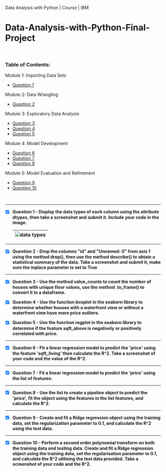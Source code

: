 Data Analysis with Python | Course | IBM
# Data-Analysis-with-Python-Final-Project

<br>

<!-- TABLE OF CONTENTS -->
### Table of Contents:

Module 1: Importing Data Sets

- [Question 1](#Q1)
  
Module 2: Data Wrangling

- [Question 2](#Q2)
  
Module 3: Exploratory Data Analysis

- [Question 3](#Q3)
- [Question 4](#Q4)
- [Question 5](#Q5)
  
Module 4: Model Development

- [Question 6](#Q6)
- [Question 7](#Q7)
- [Question 8](#Q8)
  
Module 5: Model Evaluation and Refinement

- [Question 9](#Q9)
- [Question 10](#Q10)

<br>

---

<div id="Q1">
  
- [x] <b>Question 1 - Display the data types of each column using the attribute dtypes, then take a screenshot and submit it. Include your code in the image.</b>
  
  |![data types](/Final%20Project%20-%20Screenshots/Q1.png)|
  |-|
  
</div>

---


<div id="Q2">
  
- [x] <b>Question 2 - Drop the columns "id" and "Unnamed: 0" from axis 1 using the method drop(), then use the method describe() to obtain a statistical summary of the data. Take a screenshot and submit it, make sure the inplace parameter is set to True</b>
  
</div>

---


<div id="Q3">
  
- [x] <b>Question 3 - Use the method value_counts to count the number of houses with unique floor values, use the method .to_frame() to convert it to a dataframe.</b>


</div>

<div id="Q4">
  
- [x] <b>Question 4 - Use the function boxplot in the seaborn library to determine whether houses with a waterfront view or without a waterfront view have more price outliers.</b>
  
</div>

<div id="Q5">
  
- [x] <b>Question 5 - Use the function regplot in the seaborn library to determine if the feature sqft_above is negatively or positively correlated with price.</b>
  
</div>

---


<div id="Q6">
  
- [x] <b>Question 6 - Fit a linear regression model to predict the 'price' using the feature 'sqft_living' then calculate the R^2. Take a screenshot of your code and the value of the R^2.</b>
  
</div>

---


<div id="Q7">
  
- [x] <b>Question 7 - Fit a linear regression model to predict the 'price' using the list of features:</b>
  
</div>

---


<div id="Q8">
  
- [x] <b>Question 8 - Use the list to create a pipeline object to predict the 'price', fit the object using the features in the list features, and calculate the R^2.</b>
 
---
 
</div>

<div id="Q9">
  
- [x] <b>Question 9 - Create and fit a Ridge regression object using the training data, set the regularization parameter to 0.1, and calculate the R^2 using the test data.</b>
  
</div>

---

<div id="Q10">
  
- [x] <b>Question 10 - Perform a second order polynomial transform on both the training data and testing data. Create and fit a Ridge regression object using the training data, set the regularisation parameter to 0.1, and calculate the R^2 utilising the test data provided. Take a screenshot of your code and the R^2.</b>
  
</div>

